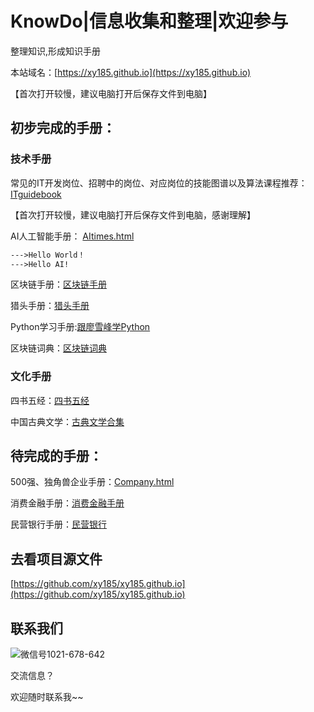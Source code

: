# KnowDo|信息收集和整理|欢迎参与


整理知识,形成知识手册

本站域名：[https://xy185.github.io](https://xy185.github.io)

【首次打开较慢，建议电脑打开后保存文件到电脑】


## 初步完成的手册：

### 技术手册

常见的IT开发岗位、招聘中的岗位、对应岗位的技能图谱以及算法课程推荐：[ITguidebook](https://xy185.github.io/tech/ITguidebook20190519.html) 

【首次打开较慢，建议电脑打开后保存文件到电脑，感谢理解】

AI人工智能手册：
[AItimes.html](https://xy185.github.io/tech/AI/AItimes20190122.html)

```markdown
--->Hello World！
--->Hello AI!
```

区块链手册：[区块链手册](https://xy185.github.io/tech/blockchain/blockchainguidebook20181215.html)

猎头手册：[猎头手册](https://xy185.github.io/HRM/hunter20181225.html)


Python学习手册:[跟廖雪峰学Python](https://xy185.github.io/tech/learnpythonwithlxf20181108.html)

区块链词典：[区块链词典](https://xy185.github.io/tech/blockchain/blockchaindictionary20181119.html)




### 文化手册

四书五经：[四书五经](https://xy185.github.io/culture/china/9classicbookofChina20181219.html)

中国古典文学：[古典文学合集](https://xy185.github.io/culture/china/gudianwenxue20181220.html)

## 待完成的手册：


500强、独角兽企业手册：[Company.html](https://xy185.github.io/company/companys20190220.html)

消费金融手册：[消费金融手册](https://xy185.github.io/fi/consumerfinance/consumerfinance20181224.html)

民营银行手册：[民营银行](https://xy185.github.io/fi/bank/pbanks20181227.html)



## 去看项目源文件

[https://github.com/xy185/xy185.github.io](https://github.com/xy185/xy185.github.io)

## 联系我们

![微信号1021-678-642](https://upload-images.jianshu.io/upload_images/14217605-2b7ffa03c644ba1e.jpg?imageMogr2/auto-orient/strip%7CimageView2/2/w/181/format/webp)

交流信息？

欢迎随时联系我~~


